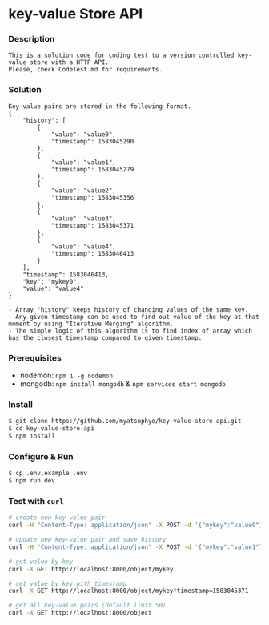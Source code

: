 # key-value Store API

### Description
    This is a solution code for coding test to a version controlled key-value store with a HTTP API. 
    Please, check CodeTest.md for requirements.

### Solution
    Key-value pairs are stored in the following format.
    {
        "history": [
            {
                "value": "value0",
                "timestamp": 1583045290
            },
            {
                "value": "value1",
                "timestamp": 1583045279
            },
            {
                "value": "value2",
                "timestamp": 1583045356
            },
            {
                "value": "value3",
                "timestamp": 1583045371
            },
            {
                "value": "value4",
                "timestamp": 1583046413
            }
        ],
        "timestamp": 1583046413,
        "key": "mykey0",
        "value": "value4"
    }

    - Array "history" keeps history of changing values of the same key. 
    - Any given timestamp can be used to find out value of the key at that moment by using "Iterative Merging" algorithm. 
    - The simple logic of this algorithm is to find index of array which has the closest timestamp compared to given timestamp.

### Prerequisites

- nodemon: `npm i -g nodemon`
- mongodb: `npm install mongodb` & `npm services start mongodb`

### Install

```bash
$ git clone https://github.com/myatsuphyo/key-value-store-api.git
$ cd key-value-store-api
$ npm install
```

### Configure & Run

```bash
$ cp .env.example .env
$ npm run dev
```

### Test with `curl`

```bash
# create new key-value pair
curl -H "Content-Type: application/json" -X POST -d '{"mykey":"value0"}' http://localhost:8000/object

# update new key-value pair and save history
curl -H "Content-Type: application/json" -X POST -d '{"mykey":"value1"}' http://localhost:8000/object

# get value by key
curl -X GET http://localhost:8000/object/mykey

# get value by key with timestamp
curl -X GET http://localhost:8000/object/mykey?timestamp=1583045371

# get all key-value pairs (default limit 50)
curl -X GET http://localhost:8000/object
```
